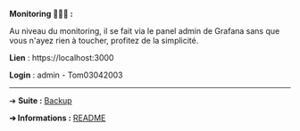 **Monitoring 👨🏼‍💻 :**

Au niveau du monitoring, il se fait via le panel admin de Grafana sans que vous n'ayez rien à toucher, profitez de la simplicité.

**Lien** : https://localhost:3000

**Login** : admin - Tom03042003

---

➔ **Suite :** [Backup](https://github.com/HyouKash/spacecrypto.me/blob/main/Documentation/Backup.md)

**➔ Informations :** [README](https://github.com/HyouKash/spacecrypto.me/blob/main/README.md)
